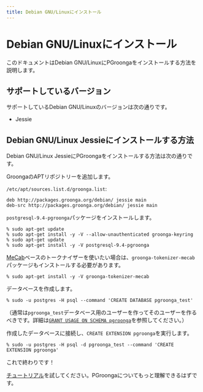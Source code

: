 ```yaml
---
title: Debian GNU/Linuxにインストール
---
```


# Debian GNU/Linuxにインストール

このドキュメントはDebian GNU/LinuxにPGroongaをインストールする方法を説明します。

## サポートしているバージョン

サポートしているDebian GNU/Linuxのバージョンは次の通りです。

  * Jessie

## Debian GNU/Linux Jessieにインストールする方法

Debian GNU/Linux JessieにPGroongaをインストールする方法は次の通りです。

GroongaのAPTリポジトリーを追加します。

`/etc/apt/sources.list.d/groonga.list`:

```text
deb http://packages.groonga.org/debian/ jessie main
deb-src http://packages.groonga.org/debian/ jessie main
```

`postgresql-9.4-pgroonga`パッケージをインストールします。

```text
% sudo apt-get update
% sudo apt-get install -y -V --allow-unauthenticated groonga-keyring
% sudo apt-get update
% sudo apt-get install -y -V postgresql-9.4-pgroonga
```

[MeCab](http://taku910.github.io/mecab/)ベースのトークナイザーを使いたい場合は、`groonga-tokenizer-mecab`パッケージもインストールする必要があります。

```text
% sudo apt-get install -y -V groonga-tokenizer-mecab
```

データベースを作成します。

```text
% sudo -u postgres -H psql --command 'CREATE DATABASE pgroonga_test'
```

（通常は`pgroonga_test`データベース用のユーザーを作ってそのユーザーを作るべきです。詳細は[`GRANT USAGE ON SCHEMA pgroonga`](../reference/grant-usage-on-schema-pgroonga.html)を参照してください。）

作成したデータベースに接続し、`CREATE EXTENSION pgroonga`を実行します。

```text
% sudo -u postgres -H psql -d pgroonga_test --command 'CREATE EXTENSION pgroonga'
```

これで終わりです！

[チュートリアル](../tutorial/)を試してください。PGroongaについてもっと理解できるはずです。
